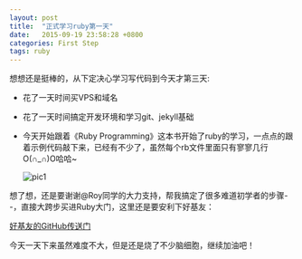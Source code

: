 ```yaml
---
layout: post
title:  "正式学习ruby第一天"
date:   2015-09-19 23:58:28 +0800
categories: First Step
tags: ruby
---
```


想想还是挺棒的，从下定决心学习写代码到今天才第三天:

* 花了一天时间买VPS和域名
* 花了一天时间搞定开发环境和学习git、jekyll基础
* 今天开始跟着《Ruby Programming》这本书开始了ruby的学习，一点点的跟着示例代码敲下来，已经有不少了，虽然每个rb文件里面只有寥寥几行O(∩_∩)O哈哈~
	
	![pic1]({{site.url}}/assets/post_2.png)

想了想，还是要谢谢@Roy同学的大力支持，帮我搞定了很多难道初学者的步骤- -，直接大跨步买进Ruby大门，这里还是要安利下好基友：

[好基友的GitHub传送门][path]

今天一天下来虽然难度不大，但是还是烧了不少脑细胞，继续加油吧！



[path]:https://github.com/siriuszhuang
